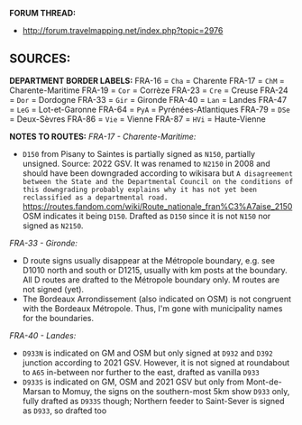 ﻿**FORUM THREAD:**
- http://forum.travelmapping.net/index.php?topic=2976


**SOURCES:**
- 

**DEPARTMENT BORDER LABELS:**
FRA-16 = `Cha` = Charente
FRA-17 = `ChM` = Charente-Maritime
FRA-19 = `Cor` = Corrèze
FRA-23 = `Cre` = Creuse
FRA-24 = `Dor` = Dordogne
FRA-33 = `Gir` = Gironde
FRA-40 = `Lan` = Landes
FRA-47 = `LeG` = Lot-et-Garonne
FRA-64 = `PyA` = Pyrénées-Atlantiques
FRA-79 = `DSe` = Deux-Sèvres
FRA-86 = `Vie` = Vienne
FRA-87 = `HVi` = Haute-Vienne


**NOTES TO ROUTES:**
*FRA-17 - Charente-Maritime:*
- `D150` from Pisany to Saintes is partially signed as `N150`, partially unsigned. Source: 2022 GSV. It was renamed to `N2150` in 2008 and should have been downgraded according to wikisara but `A disagreement between the State and the Departmental Council on the conditions of this downgrading probably explains why it has not yet been reclassified as a departmental road.` https://routes.fandom.com/wiki/Route_nationale_fran%C3%A7aise_2150 OSM indicates it being `D150`. Drafted as `D150` since it is not `N150` nor signed as `N2150`.

*FRA-33 - Gironde:*
- D route signs usually disappear at the Métropole boundary, e.g. see D1010 north and south or D1215, usually with km posts at the boundary. All D routes are drafted to the Métropole boundary only. M routes are not signed (yet).
- The Bordeaux Arrondissement (also indicated on OSM) is not congruent with the Bordeaux Métropole. Thus, I'm gone with municipality names for the boundaries.

*FRA-40 - Landes:*
- `D933N` is indicated on GM and OSM but only signed at `D932` and `D392` junction according to 2021 GSV. However, it is not signed at roundabout to `A65` in-between nor further to the east, drafted as vanilla `D933`
- `D933S` is indicated on GM, OSM and 2021 GSV but only from Mont-de-Marsan to Momuy, the signs on the southern-most 5km show `D933` only, fully drafted as `D933S` though; Northern feeder to Saint-Sever is signed as `D933`, so drafted too